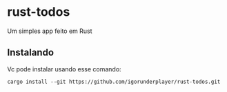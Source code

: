 # rust-todos
Um simples app feito em Rust


## Instalando
Vc pode instalar usando esse comando:
```
cargo install --git https://github.com/igorunderplayer/rust-todos.git
```
